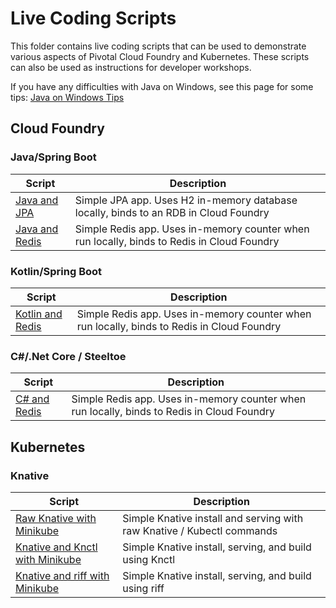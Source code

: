 # Live Coding Scripts

This folder contains live coding scripts that can be used to demonstrate various aspects of Pivotal Cloud Foundry and Kubernetes. These scripts can also be used as instructions for developer workshops.

If you have any difficulties with Java on Windows, see this page for some tips: [Java on Windows Tips](JavaInstallOnWindows.md)

## Cloud Foundry

### Java/Spring Boot

Script | Description
--|--
[Java and JPA](JavaJPA.MD)| Simple JPA app. Uses H2 in-memory database locally, binds to an RDB in Cloud Foundry 
[Java and Redis](JavaRedis.MD) | Simple Redis app. Uses in-memory counter when run locally, binds to Redis in Cloud Foundry

### Kotlin/Spring Boot

Script | Description
--|--
[Kotlin and Redis](KotlinRedis.MD) | Simple Redis app. Uses in-memory counter when run locally, binds to Redis in Cloud Foundry

### C#/.Net Core / Steeltoe

Script | Description
--|--
[C# and Redis](DotNetCoreRedis.md) | Simple Redis app. Uses in-memory counter when run locally, binds to Redis in Cloud Foundry

## Kubernetes

### Knative

Script | Description
--|--
[Raw Knative with Minikube](KnativeMinikube.md) | Simple Knative install and serving with raw Knative / Kubectl commands
[Knative and Knctl with Minikube](KnativeAndKnctlMinikube.md) | Simple Knative install, serving, and build using Knctl
[Knative and riff with Minikube](KnativeAndRiffMinikube.md) | Simple Knative install, serving, and build using riff
